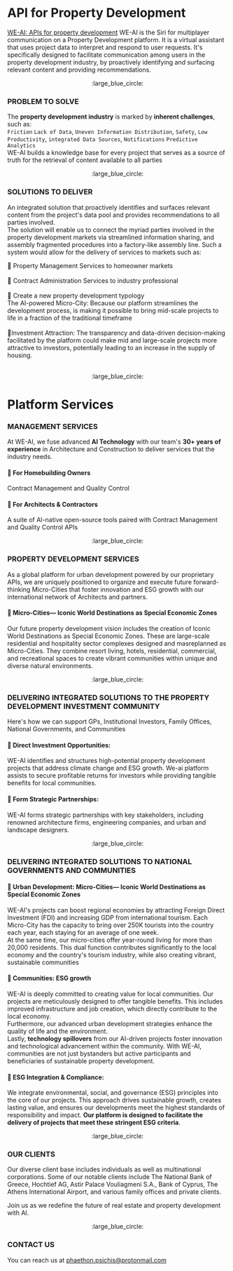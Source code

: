 # API for Property Development 
[WE-AI: APIs for property development](https://github.com/phaethonp/we-ai#api-for-property-development) WE-AI is the Siri for multiplayer communication on a Property Development platform. It is a virtual assistant that uses project data to interpret and respond to user requests. It's specifically designed to facilitate communication among users in the property development industry, by proactively identifying and surfacing relevant content and providing recommendations.<br>

<p align="center">
  :large_blue_circle:
</p>


### PROBLEM TO SOLVE
The **property development industry** is marked by **inherent challenges**, such as:<br>`Friction` `Lack of Data`, `Uneven Information Distribution`, `Safety`, `Low Productivity`, `integrated Data Sources`, `Notifications` `Predictive Analytics`<br>
WE-AI builds a knowledge base for every project that serves as  a source of truth for the retrieval of content available to all parties<br>

<p align="center">
  :large_blue_circle:
</p>



### SOLUTIONS TO DELIVER
An integrated solution that proactively identifies and surfaces relevant content from the project's data pool and provides recommendations to all parties involved. <br>
The solution will enable us to connect the myriad parties involved in the property development markets via streamlined information sharing, and assembly fragmented procedures into a factory-like assembly line. Such a system would allow for the delivery of services to markets such as:
  
:small_blue_diamond: Property Management Services to homeowner markets<br><br>
:small_blue_diamond: Contract Administration Services to industry professional<br><br>
:small_blue_diamond: Create a new property development typology<br> The AI-powered Micro-City: Because our platform streamlines the development process, is making it possible to bring mid-scale projects to life in a fraction of the traditional timeframe <br><br>
:small_blue_diamond:Investment Attraction: The transparency and data-driven decision-making facilitated by the platform could make mid and large-scale projects more attractive to investors, potentially leading to an increase in the supply of housing.<br><br>

<p align="center">
  :large_blue_circle:
</p>

# Platform Services

### MANAGEMENT SERVICES 
At WE-AI, we fuse advanced **AI Technology** with our team's **30+ years of experience** in Architecture and Construction to deliver services that the industry needs.<br>

#### :small_blue_diamond: For Homebuilding Owners 
Contract Management and Quality Control<br>

#### :small_blue_diamond: For Architects & Contractors
A suite of AI-native open-source tools paired with Contract Management and Quality Control APIs<br>

<p align="center">
  :large_blue_circle:
</p>

### PROPERTY DEVELOPMENT SERVICES
As a global platform for urban development powered by our proprietary APIs, we are uniquely positioned to organize and execute future forward-thinking Micro-Cities  that foster innovation and ESG growth with our international network of Architects and partners.<br>
#### :small_blue_diamond: Micro-Cities— Iconic World Destinations as Special Economic Zones
Our future property development vision includes the creation of Iconic World Destinations as Special Economic Zones. These are large-scale residential and hospitality sector complexes designed and masreplanned as Micro-Cities. They combine resort living, hotels, residential, commercial, and recreational spaces to create vibrant communities within unique and diverse natural environments.<br>



<p align="center">
  :large_blue_circle:
</p>


### DELIVERING INTEGRATED SOLUTIONS TO THE PROPERTY DEVELOPMENT INVESTMENT COMMUNITY

Here's how we can support GPs, Institutional Investors, Family Offices, National Governments, and Communities<BR>
#### :small_blue_diamond: Direct Investment Opportunities: 
WE-AI identifies and structures high-potential property development projects that address climate change and ESG growth. We-ai platform assists to secure profitable returns for investors while providing tangible benefits for local communities.<br>

#### :small_blue_diamond: Form Strategic Partnerships:
WE-AI forms strategic partnerships with key stakeholders, including renowned architecture firms, engineering companies, and urban and landscape designers.<br>

<p align="center">
  :large_blue_circle:
</p>

### DELIVERING INTEGRATED SOLUTIONS TO NATIONAL GOVERNMENTS AND COMMUNITIES
#### :small_blue_diamond: Urban Development: Micro-Cities— Iconic World Destinations as Special Economic Zones
WE-AI's projects can boost regional economies by attracting Foreign Direct Investment (FDI) and increasing GDP from international tourism. Each Micro-City has the capacity to bring over 250K tourists into the country each year, each staying for an average of one week.<br> At the same time, our micro-cities offer year-round living for more than 20,000 residents. This dual function contributes significantly to the local economy and the country's tourism industry, while also creating vibrant, sustainable communities<BR>

#### :small_blue_diamond: Communities: ESG growth
WE-AI is deeply committed to creating value for local communities. Our projects are meticulously designed to offer tangible benefits. This includes improved infrastructure and job creation, which directly contribute to the local economy. <BR>Furthermore, our advanced urban development strategies enhance the quality of life and the environment. <br>
Lastly, **technology spillovers** from our AI-driven projects foster innovation and technological advancement within the community. With WE-AI, communities are not just bystanders but active participants and beneficiaries of sustainable property development.<br>
#### :small_blue_diamond: ESG Integration & Compliance:
We integrate environmental, social, and governance (ESG) principles into the core of our projects. This approach drives sustainable growth, creates lasting value, and ensures our developments meet the highest standards of responsibility and impact. **Our platform is designed to facilitate the delivery of projects that meet these stringent ESG criteria**.<br>

<p align="center">
  :large_blue_circle:
</p>

### OUR CLIENTS
Our diverse client base includes individuals as well as multinational corporations. Some of our notable clients include The National Bank of Greece, Hochtief AG, Astir Palace Vouliagmeni S.A., Bank of Cyprus, The Athens International Airport, and various family offices and private clients.<br>

Join us as we redefine the future of real estate and property development with AI.

<p align="center">
  :large_blue_circle:
</p>

### CONTACT US
You can reach us at phaethon.psichis@protonmail.com

